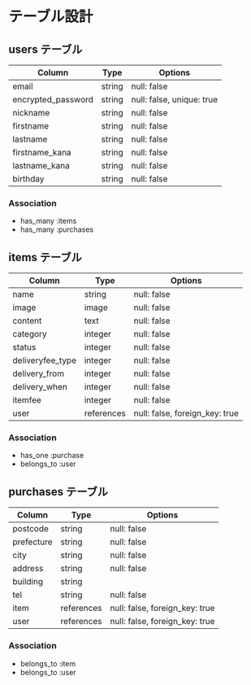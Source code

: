 # テーブル設計

## users テーブル

| Column             | Type   | Options                   |
| ------------------ | ------ | ------------------------- |
| email              | string | null: false               |
| encrypted_password | string | null: false, unique: true |
| nickname           | string | null: false               |
| firstname          | string | null: false               |
| lastname           | string | null: false               |
| firstname_kana     | string | null: false               |
| lastname_kana      | string | null: false               |
| birthday           | string | null: false               |

### Association

- has_many :items
- has_many :purchases


## items テーブル

| Column             | Type         | Options                        |
| ------------------ | ------------ | ------------------------------ |
| name               | string       | null: false                    |
| image              | image        | null: false                    |
| content            | text         | null: false                    |
| category           | integer      | null: false                    |
| status             | integer      | null: false                    |
| deliveryfee_type   | integer      | null: false                    |
| delivery_from      | integer      | null: false                    |
| delivery_when      | integer      | null: false                    |
| itemfee            | integer      | null: false                    |
| user               | references   | null: false, foreign_key: true |

### Association

- has_one    :purchase
- belongs_to :user


## purchases テーブル

| Column             | Type         | Options                        |
| ------------------ | ------------ | ------------------------------ |
| postcode           | string       | null: false                    |
| prefecture         | string       | null: false                    |
| city               | string       | null: false                    |
| address            | string       | null: false                    |
| building           | string       |                                |
| tel                | string       | null: false                    |
| item               | references   | null: false, foreign_key: true |
| user               | references   | null: false, foreign_key: true |

### Association

- belongs_to :item
- belongs_to :user
